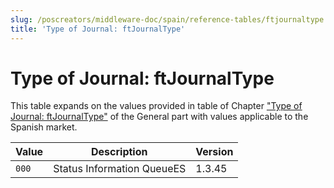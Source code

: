 ```yaml
---
slug: /poscreators/middleware-doc/spain/reference-tables/ftjournaltype
title: 'Type of Journal: ftJournalType'
---
```


# Type of Journal: ftJournalType

This table expands on the values provided in table of Chapter ["Type of Journal: ftJournalType"](../../general/reference-tables/reference-tables.md#c-type-of-journal-ftjournaltype-129) of the General part with values applicable to the Spanish market<span id="t-type-of-journal-ftjournaltype-190">.</span>

| **Value**            | **Description**                | **Version** |
|----------------------|--------------------------------|-------------|
| `000` | Status Information QueueES |  1.3.45 |

